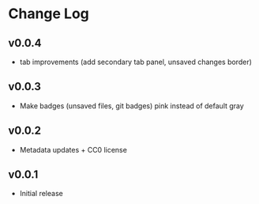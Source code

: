 # Change Log

## v0.0.4

- tab improvements (add secondary tab panel, unsaved changes border)

## v0.0.3

- Make badges (unsaved files, git badges) pink instead of default gray

## v0.0.2

- Metadata updates + CC0 license

## v0.0.1

- Initial release
